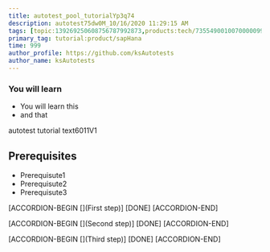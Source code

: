```yaml
---
title: autotest_pool_tutorialYp3q74
description: autotest75dw0M_10/16/2020 11:29:15 AM
tags: [topic:139269250608756787992873,products:tech/73554900100700000996,tutorial:experience/advanced]
primary_tag: tutorial:product/sapHana
time: 999
author_profile: https://github.com/ksAutotests
author_name: ksAutotests
---
```

### You will learn
- You will learn this
- and that

autotest tutorial text6011V1

## Prerequisites
- Prerequisute1
- Prerequisute2
- Prerequisute3

[ACCORDION-BEGIN [](First step)]
[DONE]
[ACCORDION-END]

[ACCORDION-BEGIN [](Second step)]
[DONE]
[ACCORDION-END]

[ACCORDION-BEGIN [](Third step)]
[DONE]
[ACCORDION-END]

